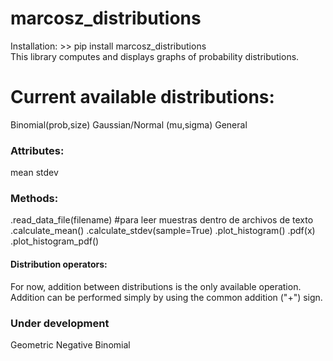 # marcosz_distributions
Installation: >> pip install marcosz_distributions  
This library computes and displays graphs of probability distributions.  

<h1>Current available distributions:  </h1>
Binomial(prob,size)  
Gaussian/Normal (mu,sigma) 
General

<h3>Attributes:</h3>
mean  
stdev

<h3>Methods:</h3>
.read_data_file(filename) #para leer muestras dentro de archivos de texto  
.calculate_mean()  
.calculate_stdev(sample=True)  
.plot_histogram()  
.pdf(x)  
.plot_histogram_pdf()  

<h4>Distribution operators:</h4>
For now, addition between distributions is the only available operation.  
Addition can be performed simply by using the common addition ("+") sign.  

<h3>Under development</h3>
Geometric  
Negative Binomial